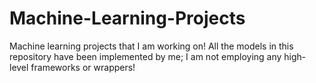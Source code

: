 # Machine-Learning-Projects
Machine learning projects that I am working on! All the models in this repository have been implemented by me; I am not employing any high-level frameworks or wrappers!
